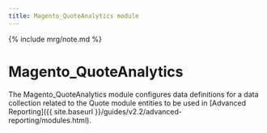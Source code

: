 ```yaml
---
title: Magento_QuoteAnalytics module
---
```


{% include mrg/note.md %}

# Magento_QuoteAnalytics

The Magento_QuoteAnalytics module configures data definitions for a data collection related to the Quote module entities to be used in [Advanced Reporting]({{ site.baseurl }}/guides/v2.2/advanced-reporting/modules.html).


